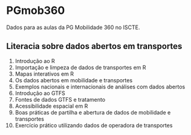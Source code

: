 # PGmob360

Dados para as aulas da PG Mobilidade 360 no ISCTE.

## Literacia sobre dados abertos em transportes

1.  Introdução ao R
2.  Importação e limpeza de dados de transportes em R
3.  Mapas interativos em R
4.  Os dados abertos em mobilidade e transportes
5.  Exemplos nacionais e internacionais de análises com dados abertos
6.  Introdução ao GTFS
7.  Fontes de dados GTFS e tratamento
8.  Acessibilidade espacial em R
9.  Boas práticas de partilha e abertura de dados de mobilidade e transportes
10. Exercício prático utilizando dados de operadora de transportes
